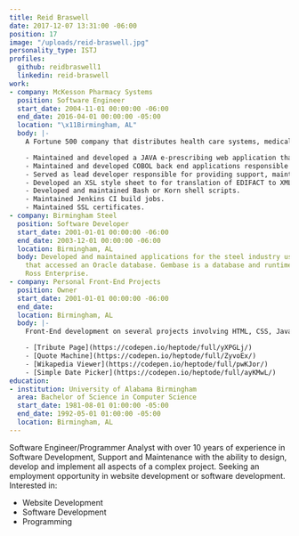 ```yaml
---
title: Reid Braswell
date: 2017-12-07 13:31:00 -06:00
position: 17
image: "/uploads/reid-braswell.jpg"
personality_type: ISTJ
profiles:
  github: reidbraswell1
  linkedin: reid-braswell
work:
- company: McKesson Pharmacy Systems
  position: Software Engineer
  start_date: 2004-11-01 00:00:00 -06:00
  end_date: 2016-04-01 00:00:00 -05:00
  location: "\x11Birmingham, AL"
  body: |-
    A Fortune 500 company that distributes health care systems, medical supplies, and pharmaceutical products with more than 65,000 employees and $190 Billion in annual revenue:

    - Maintained and developed a JAVA e-prescribing web application that enabled pharmacies to send and receive electronic prescriptions through the Sure Scripts network.  All messages were base-64 encoded EDIFACT wrapped in XML sent via a secure SSL connection.
    - Maintained and developed COBOL back end applications responsible for parsing, formatting and displaying the EDIFACT e-prescribing message.
    - Served as lead developer responsible for providing support, maintenance of PIHOST  a Java application that facilitated the digital signing and archiving of controlled substance e-prescribing prescription information into a MYSQL database via JPA.
    - Developed an XSL style sheet to for translation of EDIFACT to XML and XML to EDIFACT.
    - Developed and maintained Bash or Korn shell scripts.
    - Maintained Jenkins CI build jobs.
    - Maintained SSL certificates.
- company: Birmingham Steel
  position: Software Developer
  start_date: 2001-01-01 00:00:00 -06:00
  end_date: 2003-12-01 00:00:00 -06:00
  location: Birmingham, AL
  body: Developed and maintained applications for the steel industry using Gembase
    that accessed an Oracle database. Gembase is a database and runtime engine from
    Ross Enterprise.
- company: Personal Front-End Projects
  position: Owner
  start_date: 2001-01-01 00:00:00 -06:00
  end_date: 
  location: Birmingham, AL
  body: |-
    Front-End development on several projects involving HTML, CSS, JavaScript, jQuery, and Bootstrap:

    - [Tribute Page](https://codepen.io/heptode/full/yXPGLj/)
    - [Quote Machine](https://codepen.io/heptode/full/ZyvoEx/)
    - [Wikapedia Viewer](https://codepen.io/heptode/full/pwKJor/)
    - [Simple Date Picker](https://codepen.io/heptode/full/ayKMwL/)
education:
- institution: University of Alabama Birmingham
  area: Bachelor of Science in Computer Science
  start_date: 1981-08-01 01:00:00 -05:00
  end_date: 1992-05-01 01:00:00 -05:00
  location: Birmingham, AL
---
```


Software Engineer/Programmer Analyst with over 10 years of experience in Software Development, Support and Maintenance with the ability to design, develop and implement all aspects of a complex project. Seeking an employment opportunity in website development or software development. Interested in:

- Website Development
- Software Development
- Programming